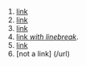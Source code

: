 1. [link](/url)
2. [link](/url "title")
3. [link](/url
 "title")
4. [link *with
linebreak*](</url with spaces> "title
with linebreak").
5. [link](/url(withparens) 'and single quoted title')
6. [not a link] (/url)
